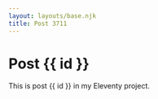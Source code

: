 ```yaml
---
layout: layouts/base.njk
title: Post 3711
---
```


# Post {{ id }}

This is post {{ id }} in my Eleventy project.
